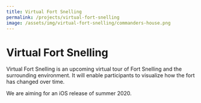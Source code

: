 ```yaml
---
title: Virtual Fort Snelling
permalink: /projects/virtual-fort-snelling
image: /assets/img/virtual-fort-snelling/commanders-house.png
---
```


# Virtual Fort Snelling

Virtual Fort Snelling is an upcoming virtual tour of Fort Snelling and the surrounding environment. It will enable participants to visualize how the fort has changed over time.

We are aiming for an iOS release of summer 2020.
